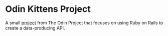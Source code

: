# Odin Kittens Project
A small [project](https://www.theodinproject.com/courses/ruby-on-rails/lessons/apis) from The Odin Project that focuses on using Ruby on Rails to create a data-producing API.